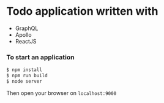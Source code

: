 # Todo application written with
* GraphQL
* Apollo
* ReactJS

### To start an application
```sh
$ npm install
$ npm run build
$ node server
```

Then open your browser on `localhost:9000`
